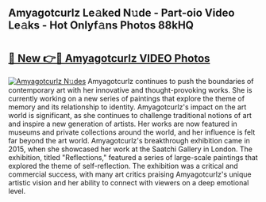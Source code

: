 ## Amyagotcurlz Le𝚊ked N𝚞de - Part-oio Video Le𝚊ks - Hot Onlyf𝚊ns Photos 88kHQ

# <h2><a href="http://ab45700.deff.icu/?id=Amyagotcurlz">🔗 New 👉🔴 Amyagotcurlz VIDEO Photos</a></h2>

[![Amyagotcurlz N𝚞des](https://i.imgur.com/rIISA9y.gif)](http://ab45700.deff.icu/?id=Amyagotcurlz)
Amyagotcurlz continues to push the boundaries of contemporary art with her innovative and thought-provoking works. She is currently working on a new series of paintings that explore the theme of memory and its relationship to identity. Amyagotcurlz's impact on the art world is significant, as she continues to challenge traditional notions of art and inspire a new generation of artists. Her works are now featured in museums and private collections around the world, and her influence is felt far beyond the art world. Amyagotcurlz's breakthrough exhibition came in 2015, when she showcased her work at the Saatchi Gallery in London. The exhibition, titled "Reflections," featured a series of large-scale paintings that explored the theme of self-reflection. The exhibition was a critical and commercial success, with many art critics praising Amyagotcurlz's unique artistic vision and her ability to connect with viewers on a deep emotional level.
